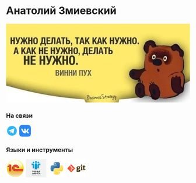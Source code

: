 # Анатолий Змиевский

<img alt="Нужно делать, так как нужно. А как не нужно, делать не нужно" src="pictures//Винни.jpg" >

### На связи

[<img height=32 src="pictures/telegram-logo.png">](https://t.me/azDamo)
[<img height=32 src="pictures/vkontakte-logo.png">](https://vk.com/azmievsky)

### Языки и инструменты

<code><img height="50" src="pictures//1c.png"></code>
<code><img height="50" src="pictures//IBM-Notes-logo.png"></code>
<code><img height="50" src="pictures//python.png"></code>
<code><img height="50" src="pictures//git.png"></code>
